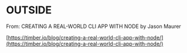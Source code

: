 
# OUTSIDE

From: CREATING A REAL-WORLD CLI APP WITH NODE by Jason Maurer

[https://timber.io/blog/creating-a-real-world-cli-app-with-node/](https://timber.io/blog/creating-a-real-world-cli-app-with-node/)
